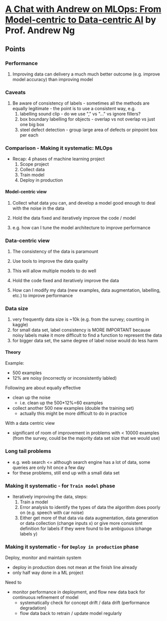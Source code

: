 # [A Chat with Andrew on MLOps: From Model-centric to Data-centric AI](https://www.youtube.com/watch?v=06-AZXmwHjo) by Prof. Andrew Ng

## Points

### Performance

1. Improving data can delivery a much much better outcome (e.g. improve model accuracy) than improving model

### Caveats

1. Be aware of consistency of labels - sometimes all the methods are equally legitimate - the point is to use a consistent way, e.g.
    1. labelling sound clip - do we use "," vs "..." vs ignore fillers?
    2. box boundary labelling for objects - overlap vs not overlap vs just one big box
    3. steel defect detection - group large area of defects or pinpoint box per each

### Comparison - Making it systematic: MLOps

- Recap: 4 phases of machine learning project
    1. Scope project
    2. Collect data
    3. Train model
    4. Deploy in production

#### Model-centric view
1. Collect what data you can, and develop a model good enough to deal with the noise in the data 

2. Hold the data fixed and iteratively improve the code / model

3. e.g. how can I tune the model architecture to improve performance

### Data-centric view
1. The consistency of the data is paramount
2. Use tools to improve the data quality
3. This will allow multiple models to do well

4. Hold the code fixed and iteratively improve the data

5. How can I modify my data (new examples, data augmentation, labelling, etc.) to improve performance

### Data size
1. very frequently data size is ~10k (e.g. from the survey; counting in kaggle)
2. for small data set, label consistency is MORE IMPORTANT because noisy labels make it more difficult to find a function to represent the data
3. for bigger data set, the same degree of label noise would do less harm

#### Theory
Example:
- 500 examples
- 12% are noisy (incorrectly or inconsistently labled)

Following are about equally effective
- clean up the noise
    - i.e. clean up the 500*12%=60 examples
- collect another 500 new examples (double the training set)
    - actually this might be more difficult to do in practice

With a data centric view
- significant of room of improvement in problems with < 10000 examples (from the survey, could be the majority data set size that we would use)

### Long tail problems
- e.g. web search <= although search engine has a lot of data, some queries are only hit once a few day
- for these problems, still end up with a small data set

### Making it systematic - for `Train model` phase
- Iteratively improving the data, steps:
    1. Train a model
    2. Error analysis to identify the types of data the algorithm does poorly on (e.g. speech with car noise)
    3. Either get more of that data via data augmentation, data generation or data collection (change inputs x) or give more consistent definition for labels if they were found to be ambiguous (change labels y)

### Making it systematic - for `Deploy in production` phase
Deploy, monitor and maintain system

- deploy in production does not mean at the finish line already
- only half way done in a ML project

Need to
- monitor performance in deployment, and flow new data back for continuous refinement of model
    - systematically check for concept drift / data drift (performance degradation)
    - flow data back to retrain / update model regularly
